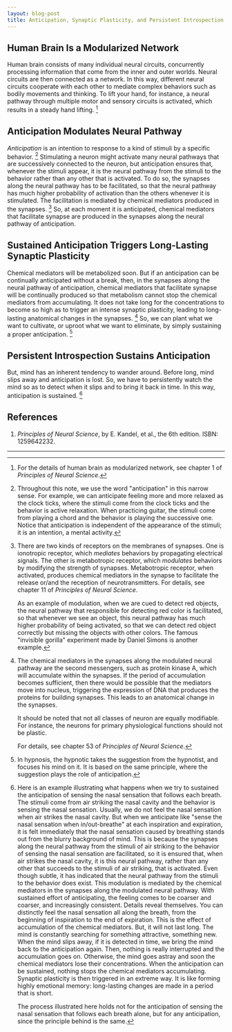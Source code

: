 ```yaml
---
layout: blog-post
title: Anticipation, Synaptic Plasticity, and Persistent Introspection
---
```


## Human Brain Is a Modularized Network

Human brain consists of many individual neural circuits, concurrently processing information that come from the inner and outer worlds. Neural circuits are then connected as a network. In this way, different neural circuits cooperate with each other to mediate complex behaviors such as bodily movements and thinking. To lift your hand, for instance, a neural pathway through multiple motor and sensory circuits is activated, which results in a steady hand lifting. [^modularized-network]

  [^modularized-network]: For the details of human brain as modularized network, see chapter 1 of _Principles of Neural Science_.

## Anticipation Modulates Neural Pathway

_Anticipation_ is an intention to response to a kind of stimuli by a specific behavior. [^anticipation] Stimulating a neuron might activate many neural pathways that are successively connected to the neuron, but anticipation ensures that, whenever the stimuli appear, it is the neural pathway from the stimuli to the behavior rather than any other that is activated. To do so, the synapses along the neural pathway has to be facilitated, so that the neural pathway has much higher probability of activation than the others whenever it is stimulated. The facilitation is mediated by chemical mediators produced in the synapses. [^modulation] So, at each moment it is anticipated, chemical mediators that facilitate synapse are produced in the synapses along the neural pathway of anticipation.

  [^anticipation]: Throughout this note, we use the word "anticipation" in this narrow sense. For example, we can anticipate feeling more and more relaxed as the clock ticks, where the stimuli come from the clock ticks and the behavior is active relaxation. When practicing guitar, the stimuli come from playing a chord and the behavior is playing the successive one. Notice that anticipation is independent of the appearance of the stimuli; it is an intention, a mental activity.

  [^modulation]: There are two kinds of receptors on the membranes of synapses. One is ionotropic receptor, which _mediates_ behaviors by propagating electrical signals. The other is metabotropic receptor, which _modulates_ behaviors by modifying the strength of synapses. Metabotropic receptor, when activated, produces chemical mediators in the synapse to facilitate the release or/and the reception of neurotransmitters. For details, see chapter 11 of _Principles of Neural Science_.

      As an example of modulation, when we are cued to detect red objects, the neural pathway that responsible for detecting red color is facilitated, so that whenever we see an object, this neural pathway has much higher probability of being activated, so that we can detect red object correctly but missing the objects with other colors. The famous "invisible gorilla" experiment made by Daniel Simons is another example.

## Sustained Anticipation Triggers Long-Lasting Synaptic Plasticity

Chemical mediators will be metabolized soon. But if an anticipation can be continually anticipated without a break, then, in the synapses along the neural pathway of anticipation, chemical mediators that facilitate synapse will be continually produced so that metabolism cannot stop the chemical mediators from accumulating. It does not take long for the concentrations to become so high as to trigger an intense synaptic plasticity, leading to long-lasting anatomical changes in the synapses. [^synaptic-plasticity] So, we can plant what we want to cultivate, or uproot what we want to eliminate, by simply sustaining a proper anticipation. [^hypnosis]

  [^synaptic-plasticity]: The chemical mediators in the synapses along the modulated neural pathway are the second messengers, such as protein kinase A, which will accumulate within the synapses. If the period of accumulation becomes sufficient, then there would be possible that the mediators move into nucleus, triggering the expression of DNA that produces the proteins for building synapses. This leads to an anatomical change in the synapses.

      It should be noted that not all classes of neuron are equally modifiable. For instance, the neurons for primary physiological functions should not be plastic.

      For details, see chapter 53 of _Principles of Neural Science_.

  [^hypnosis]: In hypnosis, the hypnotic takes the suggestion from the hypnotist, and focuses his mind on it. It is based on the same principle, where the suggestion plays the role of anticipation.

## Persistent Introspection Sustains Anticipation

But, mind has an inherent tendency to wander around. Before long, mind slips away and anticipation is lost. So, we have to persistently watch the mind so as to detect when it slips and to bring it back in time. In this way, anticipation is sustained. [^breath-example]

  [^breath-example]: Here is an example illustrating what happens when we try to sustained the anticipation of sensing the nasal sensation that follows each breath. The stimuli come from air striking the nasal cavity and the behavior is sensing the nasal sensation. Usually, we do not feel the nasal sensation when air strikes the nasal cavity. But when we anticipate like "sense the nasal sensation when in/out-breathe" at each inspiration and expiration, it is felt immediately that the nasal sensation caused by breathing stands out from the blurry background of mind. This is because the synapses along the neural pathway from the stimuli of air striking to the behavior of sensing the nasal sensation are facilitated, so it is ensured that, when air strikes the nasal cavity, it is this neural pathway, rather than any other that succeeds to the stimuli of air striking, that is activated. Even though subtle, it has indicated that the neural pathway from the stimuli to the behavior does exist. This modulation is mediated by the chemical mediators in the synapses along the modulated neural pathway. With sustained effort of anticipating, the feeling comes to be coarser and coarser, and increasingly consistent. Details reveal themselves. You can distinctly feel the nasal sensation all along the breath, from the beginning of inspiration to the end of expiration. This is the effect of accumulation of the chemical mediators. But, it will not last long. The mind is constantly searching for something attractive, something new. When the mind slips away, if it is detected in time, we bring the mind back to the anticipation again. Then, nothing is really interrupted and the accumulation goes on. Otherwise, the mind goes astray and soon the chemical mediators lose their concentrations. When the anticipation can be sustained, nothing stops the chemical mediators accumulating. Synaptic plasticity is then triggered in an extreme way. It is like forming highly emotional memory: long-lasting changes are made in a period that is short.

    The process illustrated here holds not for the anticipation of sensing the nasal sensation that follows each breath alone, but for any anticipation, since the principle behind is the same.

## References

1. _Principles of Neural Science_, by E. Kandel, et al., the 6th edition. ISBN: 1259642232.

---
